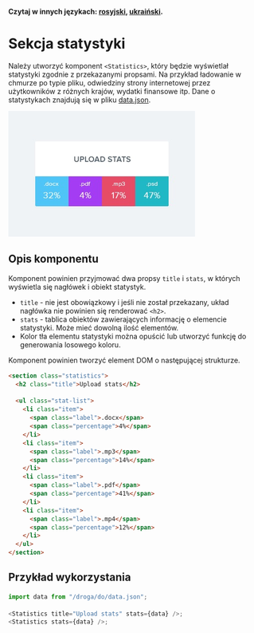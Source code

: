 **Czytaj w innych językach: [rosyjski](README.md), [ukraiński](README.ua.md).**

# Sekcja statystyki

Należy utworzyć komponent `<Statistics>`, który będzie wyświetlał statystyki zgodnie z przekazanymi propsami. Na przykład ładowanie w chmurze po typie pliku, odwiedziny strony internetowej przez użytkowników z różnych krajów, wydatki finansowe itp. Dane o statystykach znajdują się w pliku [data.json](./data.json).

![Preview komponentu Statistics](./preview.jpg)

## Opis komponentu

Komponent powinien przyjmować dwa propsy `title` i `stats`, w których wyświetla się nagłówek i obiekt statystyk.

- `title` - nie jest obowiązkowy i jeśli nie został przekazany, układ nagłówka nie powinien się renderować `<h2>`.
- `stats` - tablica obiektów zawierających informację o elemencie statystyki. Może mieć dowolną ilość elementów.
- Kolor tła elementu statystyki można opuścić lub utworzyć funkcję do generowania losowego koloru.

Komponent powinien tworzyć element DOM o następującej strukturze.

```html
<section class="statistics">
  <h2 class="title">Upload stats</h2>

  <ul class="stat-list">
    <li class="item">
      <span class="label">.docx</span>
      <span class="percentage">4%</span>
    </li>
    <li class="item">
      <span class="label">.mp3</span>
      <span class="percentage">14%</span>
    </li>
    <li class="item">
      <span class="label">.pdf</span>
      <span class="percentage">41%</span>
    </li>
    <li class="item">
      <span class="label">.mp4</span>
      <span class="percentage">12%</span>
    </li>
  </ul>
</section>
```

## Przykład wykorzystania

```js
import data from "/droga/do/data.json";

<Statistics title="Upload stats" stats={data} />;
<Statistics stats={data} />;
```
